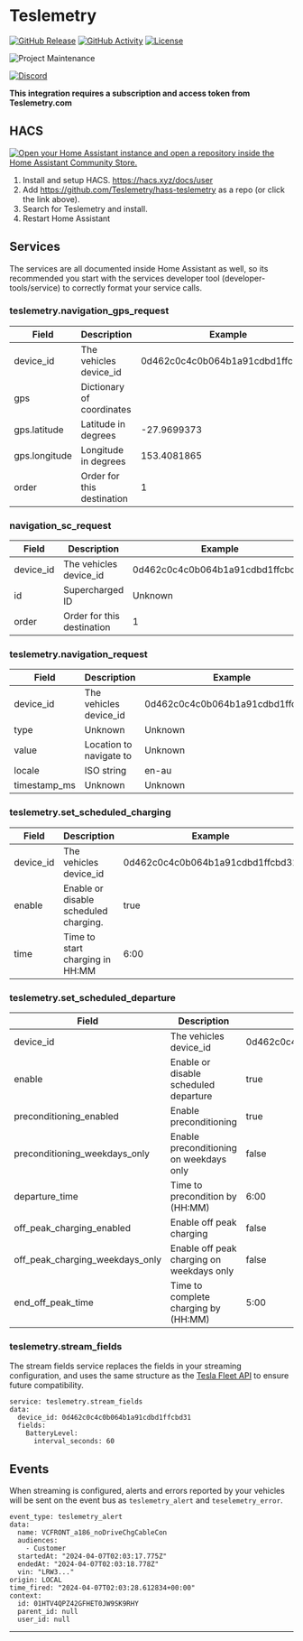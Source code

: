 # Teslemetry

[![GitHub Release][releases-shield]][releases]
[![GitHub Activity][commits-shield]][commits]
[![License][license-shield]](LICENSE)

![Project Maintenance][maintenance-shield]

[![Discord][discord-shield]][discord]

**This integration requires a subscription and access token from Teslemetry.com**

## HACS

[![Open your Home Assistant instance and open a repository inside the Home Assistant Community Store.](https://my.home-assistant.io/badges/hacs_repository.svg)](https://my.home-assistant.io/redirect/hacs_repository/?owner=Teslemetry&repository=hass-teslemetry&category=integration)

1. Install and setup HACS. https://hacs.xyz/docs/user
2. Add https://github.com/Teslemetry/hass-teslemetry as a repo (or click the link above).
3. Search for Teslemetry and install.
4. Restart Home Assistant

## Services

The services are all documented inside Home Assistant as well, so its recommended you start with the services developer tool (developer-tools/service) to correctly format your service calls.

### teslemetry.navigation_gps_request
| Field         | Description                | Example                          |
|---------------|----------------------------|----------------------------------|
| device_id     | The vehicles device_id     | 0d462c0c4c0b064b1a91cdbd1ffcbd31 |
| gps           | Dictionary of coordinates  |                                  |
| gps.latitude  | Latitude in degrees        | -27.9699373                      |
| gps.longitude | Longitude in degrees       | 153.4081865                      |
| order         | Order for this destination | 1                                |

### navigation_sc_request
| Field     | Description                | Example                          |
|-----------|----------------------------|----------------------------------|
| device_id | The vehicles device_id     | 0d462c0c4c0b064b1a91cdbd1ffcbd31 |
| id        | Supercharged ID            | Unknown                          |
| order     | Order for this destination | 1                                |

### teslemetry.navigation_request
| Field        | Description             | Example                          |
|--------------|-------------------------|----------------------------------|
| device_id    | The vehicles device_id  | 0d462c0c4c0b064b1a91cdbd1ffcbd31 |
| type         | Unknown                 | Unknown                          |
| value        | Location to navigate to | Unknown                          |
| locale       | ISO string              | en-au                            |
| timestamp_ms | Unknown                 | Unknown                          |

### teslemetry.set_scheduled_charging
| Field     | Description                           | Example                          |
|-----------|---------------------------------------|----------------------------------|
| device_id | The vehicles device_id                | 0d462c0c4c0b064b1a91cdbd1ffcbd31 |
| enable    | Enable or disable scheduled charging. | true                             |
| time      | Time to start charging in HH:MM       | 6:00                             |

### teslemetry.set_scheduled_departure
| Field                           | Description                               | Example                          |
|---------------------------------|-------------------------------------------|----------------------------------|
| device_id                       | The vehicles device_id                    | 0d462c0c4c0b064b1a91cdbd1ffcbd31 |
| enable                          | Enable or disable scheduled departure     | true                             |
| preconditioning_enabled         | Enable preconditioning                    | true                             |
| preconditioning_weekdays_only   | Enable preconditioning on weekdays only   | false                            |
| departure_time                  | Time to precondition by (HH:MM)           | 6:00                             |
| off_peak_charging_enabled       | Enable off peak charging                  | false                            |
| off_peak_charging_weekdays_only | Enable off peak charging on weekdays only | false                            |
| end_off_peak_time               | Time to complete charging by (HH:MM)      | 5:00                             |

### teslemetry.stream_fields
The stream fields service replaces the fields in your streaming configuration, and uses the same structure as the [Tesla Fleet API](https://developer.tesla.com/docs/fleet-api#fleet_telemetry_config-create) to ensure future compatibility.

```
service: teslemetry.stream_fields
data:
  device_id: 0d462c0c4c0b064b1a91cdbd1ffcbd31
  fields:
    BatteryLevel:
      interval_seconds: 60
```

## Events
When streaming is configured, alerts and errors reported by your vehicles will be sent on the event bus as `teslemetry_alert` and `teselemetry_error`.

```
event_type: teslemetry_alert
data:
  name: VCFRONT_a186_noDriveChgCableCon
  audiences:
    - Customer
  startedAt: "2024-04-07T02:03:17.775Z"
  endedAt: "2024-04-07T02:03:18.778Z"
  vin: "LRW3..."
origin: LOCAL
time_fired: "2024-04-07T02:03:28.612834+00:00"
context:
  id: 01HTV4QPZ42GFHET0JW9SK9RHY
  parent_id: null
  user_id: null
```



<!---->

***

[commits-shield]: https://img.shields.io/github/commit-activity/y/Teslemetry/hacs-teslemetry.svg?style=for-the-badge
[commits]: https://github.com/teslemetry/hacs-teslemetry/commits/main
[discord]: https://discord.gg/7wZwHaZbWD
[discord-shield]: https://img.shields.io/discord/1197069901664358460.svg?style=for-the-badge
[license-shield]: https://img.shields.io/github/license/teslemetry/hacs-teslemetry.svg?style=for-the-badge
[maintenance-shield]: https://img.shields.io/badge/maintainer-Brett%20Adams%20%40Bre77-blue.svg?style=for-the-badge
[releases-shield]: https://img.shields.io/github/release/teslemetry/hacs-teslemetry.svg?style=for-the-badge
[releases]: https://github.com/teslemetry/hacs-teslemetry/releases

